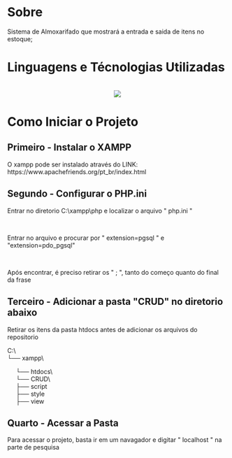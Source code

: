 <h1>Sobre</h1>
Sistema de Almoxarifado que mostrará a entrada e saida de itens no estoque;



<h1>Linguagens e Técnologias Utilizadas</h1>
<div style="display: inline_block" align="center" ><br>
    <a href="https://skillicons.dev">
    <img src="https://skillicons.dev/icons?i=git,postgres,php,vscode" />
  </a>
</div>
  <h1>Como Iniciar o Projeto</h1>

  <h2>Primeiro - Instalar o XAMPP</h2>
  <p>O xampp pode ser instalado através do LINK: https://www.apachefriends.org/pt_br/index.html</p>
  
  <h2>Segundo - Configurar o PHP.ini</h2>
  <p>Entrar no diretorio C:\xampp\php e localizar o arquivo " php.ini "</p>
  <br>
  <p>Entrar no arquivo e procurar por " extension=pgsql " e "extension=pdo_pgsql"</p>
  <br>
  <p>Após encontrar, é preciso retirar os " ; ", tanto do começo quanto do final da frase</p>

<h2>Terceiro - Adicionar a pasta "CRUD" no diretorio abaixo</h2>
 <p> Retirar os itens da pasta htdocs antes de adicionar os arquivos do repositorio</p>
   
<p>
    C:\
    <br>
    └── xampp\
    <br>
    <div style="margin-left: 20px;">
    └── htdocs\
    <br>
        └── CRUD\
    <br>
            ├── script
    <br>
            ├── style
    <br>
            ├── view
        </div>
</p>

<h2>Quarto - Acessar a Pasta</h2>
<p>Para acessar o projeto, basta ir em um navagador e digitar " localhost " na parte de pesquisa</p>
